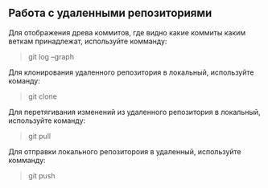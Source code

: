 ## Работа с удаленными репозиториями

Для отображения древа коммитов, где видно какие коммиты каким веткам принадлежат, используйте комманду:
>git log –graph

Для клонирования удаленного репозитория в локальный, используйте команду:
>git clone

Для перетягивания изменений из удаленного репозитория в локальный, используйте команду:
>git pull

Для отправки локального репозитороия в удаленный, используйте комманду:
>git push
